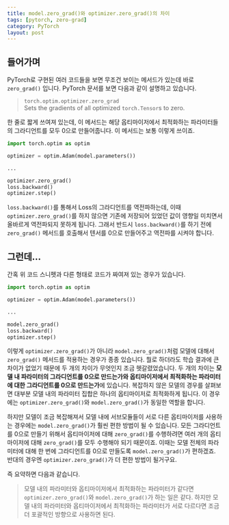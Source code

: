 ```yaml
---
title: model.zero_grad()와 optimizer.zero_grad()의 차이
tags: [pytorch, zero-grad]
category: PyTorch
layout: post
---
```



<!--more-->

## 들어가며

PyTorch로 구현된 여러 코드들을 보면 무조건 보이는 메서드가 있는데 바로 `zero_grad()` 입니다.
PyTorch 문서를 보면 다음과 같이 설명하고 있습니다.

> `torch.optim.optimizer.zero_grad`  
> Sets the gradients of all optimized `torch.Tensor`s to zero.

한 줄로 짧게 쓰여져 있는데, 이 메서드는 해당 옵티마이저에서 최적화하는 파라미터들의 그라디언트를 모두 0으로 만들어줍니다.
이 메서드는 보통 이렇게 쓰이죠.

```python
import torch.optim as optim

optimizer = optim.Adam(model.parameters())

...

optimizer.zero_grad()
loss.backward()
optimizer.step()
```

`loss.backward()`를 통해서 Loss의 그라디언트를 역전파하는데, 이때 `optimizer.zero_grad()`를 하지 않으면 기존에 저장되어 있었던 값이 영향일 미치면서 올바르게 역전파되지 못하게 됩니다.
그래서 반드시 `loss.backward()`를 하기 전에 `zero_grad()` 메서드를 호출해서 텐서를 0으로 만들어주고 역전파를 시켜야 합니다.

## 그런데...

간혹 위 코드 스니펫과 다른 형태로 코드가 짜여져 있는 경우가 있습니다.

```python
import torch.optim as optim

optimizer = optim.Adam(model.parameters())

...

model.zero_grad()
loss.backward()
optimizer.step()
```

이렇게 `optimizer.zero_grad()`가 아니라 `model.zero_grad()`처럼 모델에 대해서 `zero_grad()` 메서드를 적용하는 경우가 종종 있습니다.
뭘로 하더라도 학습 결과에 큰 차이가 없었기 때문에 두 개의 차이가 무엇인지 조금 헷갈렸었습니다.
두 개의 차이는 **모델 내 파라미터의 그라디언트를 0으로 만드는가와 옵티마이저에서 최적화하는 파라미터에 대한 그라디언트를 0으로 만드는가**에 있습니다.
복잡하지 않은 모델의 경우를 살펴보면 대부분 모델 내의 파라미터 집합은 하나의 옵티마이저로 최적화하게 됩니다.
이 경우에는 `optimizer.zero_grad()`와 `model.zero_grad()`가 동일한 역할을 합니다.

하지만 모델이 조금 복잡해져서 모델 내에 서브모듈들이 서로 다른 옵티마이저를 사용하는 경우에는 `model.zero_grad()`가 훨씬 편한 방법이 될 수 있습니다.
모든 그라디언트를 0으로 만들기 위해서 옵티마이저에 대해 `zero_grad()`를 수행하려면 여러 개의 옵티마이저에 대해 `zero_grad()`를 모두 수행해야 되기 때문이죠.
이때는 모델 전체의 파라미터에 대해 한 번에 그라디언트를 0으로 만들도록 `model.zero_grad()`가 편하겠죠.
반대의 경우엔 `optimizer.zero_grad()`가 더 편한 방법이 될거구요.

즉 요약하면 다음과 같습니다.

> 모델 내의 파라미터와 옵티마이저에서 최적화하는 파라미터가 같다면 `optimizer.zero_grad()`와 `model.zero_grad()`가 하는 일은 같다.
> 하지만 모델 내의 파라미터와 옵티마이저에서 최적화하는 파라미터가 서로 다르다면 조금 더 포괄적인 방향으로 사용하면 된다.
